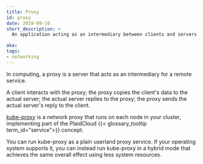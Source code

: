 ```yaml
---
title: Proxy
id: proxy
date: 2019-09-10
short_description: >
  An application acting as an intermediary between clients and servers

aka:
tags:
- networking
---
```

 In computing, a proxy is a server that acts as an intermediary for a remote
service.

<!--more-->

A client interacts with the proxy; the proxy copies the client's data to the
actual server; the actual server replies to the proxy; the proxy sends the
actual server's reply to the client.

[kube-proxy](/docs/reference/command-line-tools-reference/kube-proxy/) is a
network proxy that runs on each node in your cluster, implementing part of
the PlaidCloud {{< glossary_tooltip term_id="service">}} concept.

You can run kube-proxy as a plain userland proxy service. If your operating
system supports it, you can instead run kube-proxy in a hybrid mode that
achieves the same overall effect using less system resources.
